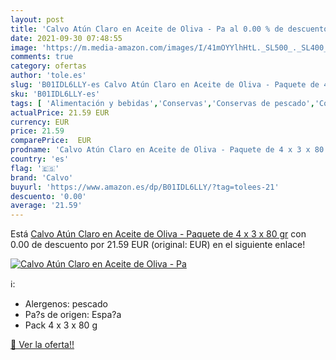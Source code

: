 ```yaml
---
layout: post
title: 'Calvo Atún Claro en Aceite de Oliva - Pa al 0.00 % de descuento'
date: 2021-09-30 07:48:55
image: 'https://m.media-amazon.com/images/I/41mOYYlhHtL._SL500_._SL400_.jpg'
comments: true
category: ofertas
author: 'tole.es'
slug: 'B01IDL6LLY-es Calvo Atún Claro en Aceite de Oliva - Paquete de 4 x 3 x...'
sku: 'B01IDL6LLY-es'
tags: [ 'Alimentación y bebidas','Conservas','Conservas de pescado','Conservas de pescado y marisco','aceite','atún','calvo','claro','de','oliva', ]
actualPrice: 21.59 EUR
currency: EUR
price: 21.59
comparePrice:  EUR
prodname: 'Calvo Atún Claro en Aceite de Oliva - Paquete de 4 x 3 x 80 gr'
country: 'es'
flag: '🇪🇸'
brand: 'Calvo'
buyurl: 'https://www.amazon.es/dp/B01IDL6LLY/?tag=tolees-21'
descuento: '0.00'
average: '21.59'
---
```


Está [Calvo Atún Claro en Aceite de Oliva - Paquete de 4 x 3 x 80 gr](https://www.amazon.es/dp/B01IDL6LLY/?tag=tolees-21) con 0.00 de descuento por 21.59 EUR (original:  EUR) en el siguiente enlace!

[![Calvo Atún Claro en Aceite de Oliva - Pa](https://m.media-amazon.com/images/I/41mOYYlhHtL._SL500_._SL400_.jpg)](https://www.amazon.es/dp/B01IDL6LLY/?tag=tolees-21)

ℹ️:

- Alergenos: pescado
- Pa?s de origen: Espa?a
- Pack 4 x 3 x 80 g

[🛒 Ver la oferta!!](https://www.amazon.es/dp/B01IDL6LLY/?tag=tolees-21)
